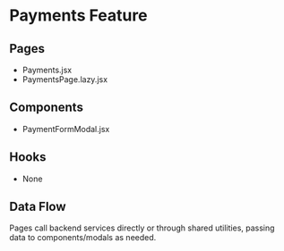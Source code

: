 # Payments Feature

## Pages
- Payments.jsx
- PaymentsPage.lazy.jsx

## Components
- PaymentFormModal.jsx

## Hooks
- None

## Data Flow
Pages call backend services directly or through shared utilities, passing data to components/modals as needed.
